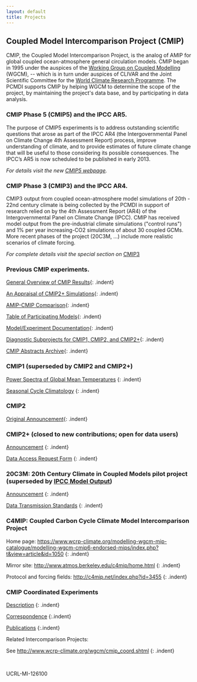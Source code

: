 ```yaml
---
layout: default
title: Projects
---
```

## Coupled Model Intercomparison Project (CMIP)

CMIP, the Coupled Model Intercomparison Project, is the analog of AMIP for global coupled ocean-atmosphere general circulation models. CMIP began in 1995 under the auspices of the [Working Group on Coupled Modelling](https://www.wcrp-climate.org/wgcm-overview) (WGCM), -- which is in turn under auspices of CLIVAR and the Joint Scientific Committee for the [World Climate Research Programme](https://www.wcrp-climate.org/). The PCMDI supports CMIP by helping WGCM to determine the scope of the project, by maintaining the project's data base, and by participating in data analysis.

### CMIP Phase 5 (CMIP5) and the IPCC AR5.

The purpose of CMIP5 experiments is to address outstanding scientific questions that arose as part of the IPCC AR4 (the Intergovernmental Panel on Climate Change 4th Assessment Report) process, improve understanding of climate, and to provide estimates of future climate change that will be useful to those considering its possible consequences.
The IPCC’s AR5 is now scheduled to be published in early 2013.

*For details visit the new [CMIP5 webpage]({{site.baseurl}}/mips/cmip5/).*

### CMIP Phase 3 (CMIP3) and the IPCC AR4.

CMIP3 output from coupled ocean-atmosphere model simulations of 20th - 22nd century climate is being collected by the PCMDI in support of research relied on by the 4th Assessment Report (AR4) of the Intergovernmental Panel on Climate Change (IPCC). CMIP has received model output from the pre-industrial climate simulations ("control runs") and 1% per year increasing-CO2 simulations of about 30 coupled GCMs. More recent phases of the project (20C3M, ...) include more realistic scenarios of climate forcing.

*For complete details visit the special section on* [CMIP3]({{site.baseurl}}/mips/cmip3/)

### Previous CMIP experiments.

[General Overview of CMIP Results]({{site.baseurl}}/mips/cmip/overview_ms/ms_text.html){: .indent}

[An Appraisal of CMIP2+ Simulations]({{site.baseurl}}/mips/cmip/appraisal.html){: .indent}

[AMIP-CMIP Comparison]({{site.baseurl}}/mips/cmip/appraisal.html){: .indent}

[Table of Participating Models]({{site.baseurl}}/mips/cmip/Table.pdf){: .indent}

[Model/Experiment Documentation]({{site.baseurl}}/mips/modeldoc/cmip/index.html){: .indent}

[Diagnostic Subprojects for CMIP1, CMIP2, and CMIP2+]({{site.baseurl}}/mips/cmip/diagsub.html){: .indent}

[CMIP Abstracts Archive]({{site.baseurl}}/mips/cmip/abstracts.html){: .indent}

### CMIP1 (superseded by CMIP2 and CMIP2+)

[Power Spectra of Global Mean Temperatures]({{site.baseurl}}/mips/cmip/overview_ms/ms_text.html)
{: .indent}

[Seasonal Cycle Climatology]({{site.baseurl}}/mips/cmip/scc.html)
{: .indent}

### CMIP2

[Original Announcement]({{site.baseurl}}/mips/cmip2/){: .indent}

### CMIP2+ (closed to new contributions; open for data users)

[Announcement]({{site.baseurl}}/mips/cmip/cmip2plusann.html)
{: .indent}

[Data Access Request Form]({{site.baseurl}}/mips/cmip/cmipform.html)
{: .indent}

### 20C3M: 20th Century Climate in Coupled Models pilot project (superseded by [IPCC Model Output]({{site.baseurl}}/ipcc/about_ipcc.html))

[Announcement]({{site.baseurl}}/mips/cmip/ann_20c3m.html)
{: .indent}

[Data Transmission Standards]({{site.baseurl}}/mips/cmip/std_20c3m.html)
{: .indent}

### C4MIP: Coupled Carbon Cycle Climate Model Intercomparison Project

Home page: <https://www.wcrp-climate.org/modelling-wgcm-mip-catalogue/modelling-wgcm-cmip6-endorsed-mips/index.php?t&view=article&id=1050>
{: .indent}

Mirror site: <http://www.atmos.berkeley.edu/c4mip/home.html>
{: .indent}

Protocol and forcing fields: <http://c4mip.net/index.php?id=3455>
{: .indent}

### CMIP Coordinated Experiments

[Description]({{site.baseurl}}/mips/cmip/coord_expt.html)
{: .indent}

[Correspondence]({{site.baseurl}}/mips/cmip/coord_expt_corr.html)
{:.indent}

[Publications]({{site.baseurl}}/mips/cmip/coord_expt_pubs.html)
{:.indent}

Related Intercomparison Projects:

See <http://www.wcrp-climate.org/wgcm/cmip_coord.shtml>
{: .indent}

<br>

UCRL-MI-126100